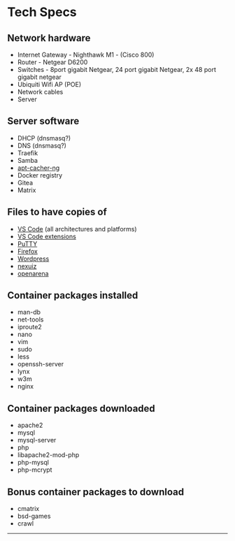 # Tech Specs

## Network hardware
  * Internet Gateway - Nighthawk M1 - (Cisco 800)
  * Router - Netgear D6200
  * Switches - 8port gigabit Netgear, 24 port gigabit Netgear, 2x 48 port gigabit netgear
  * Ubiquiti Wifi AP (POE)
  * Network cables
  * Server

## Server software
  * DHCP (dnsmasq?)
  * DNS (dnsmasq?)
  * Traefik
  * Samba
  * [apt-cacher-ng](https://wiki.debian.org/AptCacherNg)
  * Docker registry
  * Gitea
  * Matrix

## Files to have copies of
  * [VS Code](https://code.visualstudio.com/Download) (all architectures and platforms)
  * [VS Code extensions](https://marketplace.visualstudio.com/VSCode)
  * [PuTTY](https://www.chiark.greenend.org.uk/~sgtatham/putty/)
  * [Firefox](https://www.mozilla.org/en-US/firefox/all/#product-desktop-release)
  * [Wordpress](https://wordpress.org/download/latest.zip)
  * [nexuiz](http://www.alientrap.com/games/nexuiz/)
  * [openarena](https://openarena.ws/download.php)

## Container packages installed
  * man-db
  * net-tools
  * iproute2
  * nano
  * vim
  * sudo
  * less
  * openssh-server
  * lynx
  * w3m
  * nginx

## Container packages downloaded
  * apache2
  * mysql
  * mysql-server
  * php
  * libapache2-mod-php
  * php-mysql
  * php-mcrypt

## Bonus container packages to download
  * cmatrix
  * bsd-games
  * crawl


---
